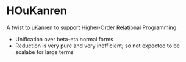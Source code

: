 # HOuKanren

A twist to [uKanren](https://github.com/rntz/ukanren) to support Higher-Order Relational Programming.
 - Unification over beta-eta normal forms
 - Reduction is very pure and very inefficient; so not expected to be scalabe for large terms
